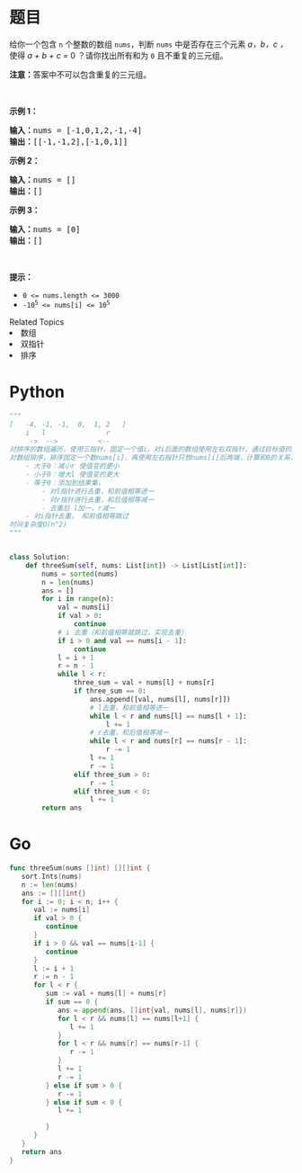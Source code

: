 # 题目
<p>给你一个包含 <code>n</code> 个整数的数组 <code>nums</code>，判断 <code>nums</code> 中是否存在三个元素 <em>a，b，c ，</em>使得 <em>a + b + c = </em>0 ？请你找出所有和为 <code>0</code> 且不重复的三元组。</p>

<p><strong>注意：</strong>答案中不可以包含重复的三元组。</p>

<p> </p>

<p><strong>示例 1：</strong></p>

<pre>
<strong>输入：</strong>nums = [-1,0,1,2,-1,-4]
<strong>输出：</strong>[[-1,-1,2],[-1,0,1]]
</pre>

<p><strong>示例 2：</strong></p>

<pre>
<strong>输入：</strong>nums = []
<strong>输出：</strong>[]
</pre>

<p><strong>示例 3：</strong></p>

<pre>
<strong>输入：</strong>nums = [0]
<strong>输出：</strong>[]
</pre>

<p> </p>

<p><strong>提示：</strong></p>

<ul>
	<li><code>0 <= nums.length <= 3000</code></li>
	<li><code>-10<sup>5</sup> <= nums[i] <= 10<sup>5</sup></code></li>
</ul>
<div><div>Related Topics</div><div><li>数组</li><li>双指针</li><li>排序</li></div></div>

# Python

```python
"""
[   -4, -1, -1,  0,  1, 2   ]
    i   l               r
     ->  -->          <--                           
对排序的数组遍历，使用三指针，固定一个值i，对i后面的数组使用左右双指针，通过目标值的对比来移动l和r 已使达到目标
对数组排序，排序固定一个数nums[i]，再使用左右指针只想nums[i]后两端，计算和0的关系，
    - 大于0：减小r 使值变的更小
    - 小于0：增大l 使值变的更大
    - 等于0：添加到结果集，
        - 对l指针进行去重，和前值相等进一
        - 对r指针进行去重，和后值相等减一
        - 去重后 l加一，r减一
    - 对i指针去重， 和前值相等跳过
时间复杂度O(n^2)
"""


class Solution:
    def threeSum(self, nums: List[int]) -> List[List[int]]:
        nums = sorted(nums)
        n = len(nums)
        ans = []
        for i in range(n):
            val = nums[i]
            if val > 0:
                continue
            # i 去重（和前值相等就跳过，实现去重）
            if i > 0 and val == nums[i - 1]:
                continue
            l = i + 1
            r = n - 1
            while l < r:
                three_sum = val + nums[l] + nums[r]
                if three_sum == 0:
                    ans.append([val, nums[l], nums[r]])
                    # l去重，和前值相等进一
                    while l < r and nums[l] == nums[l + 1]:
                        l += 1
                    # r去重，和后值相等减一
                    while l < r and nums[r] == nums[r - 1]:
                        r -= 1
                    l += 1
                    r -= 1
                elif three_sum > 0:
                    r -= 1
                elif three_sum < 0:
                    l += 1
        return ans
```

# Go

```go
func threeSum(nums []int) [][]int {
   sort.Ints(nums)
   n := len(nums)
   ans := [][]int{}
   for i := 0; i < n; i++ {
      val := nums[i]
      if val > 0 {
         continue
      }
      if i > 0 && val == nums[i-1] {
         continue
      }
      l := i + 1
      r := n - 1
      for l < r {
         sum := val + nums[l] + nums[r]
         if sum == 0 {
            ans = append(ans, []int{val, nums[l], nums[r]})
            for l < r && nums[l] == nums[l+1] {
               l += 1
            }
            for l < r && nums[r] == nums[r-1] {
               r -= 1
            }
            l += 1
            r -= 1
         } else if sum > 0 {
            r -= 1
         } else if sum < 0 {
            l += 1

         }
      }
   }
   return ans
}
```